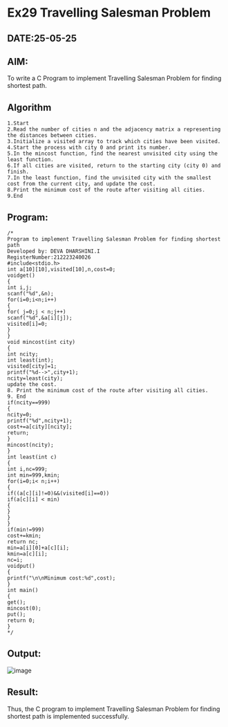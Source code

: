 # Ex29 Travelling Salesman Problem
## DATE:25-05-25
## AIM:
To write a C Program to implement Travelling Salesman Problem for finding shortest path.
## Algorithm
```
1.Start
2.Read the number of cities n and the adjacency matrix a representing the distances between cities.
3.Initialize a visited array to track which cities have been visited.
4.Start the process with city 0 and print its number.
5.In the mincost function, find the nearest unvisited city using the least function.
6.If all cities are visited, return to the starting city (city 0) and finish.
7.In the least function, find the unvisited city with the smallest cost from the current city, and update the cost.
8.Print the minimum cost of the route after visiting all cities.
9.End
```
## Program:
```
/*
Program to implement Travelling Salesman Problem for finding shortest path
Developed by: DEVA DHARSHINI.I
RegisterNumber:212223240026
#include<stdio.h>
int a[10][10],visited[10],n,cost=0;
voidget()
{
int i,j;
scanf("%d",&n);
for(i=0;i<n;i++)
{
for( j=0;j < n;j++) 
scanf("%d",&a[i][j]);
visited[i]=0;
}
}
void mincost(int city)
{
int ncity;
int least(int); 
visited[city]=1; 
printf("%d-->",city+1); 
ncity=least(city);
update the cost.
8. Print the minimum cost of the route after visiting all cities.
9. End
if(ncity==999)
{
ncity=0; 
printf("%d",ncity+1); 
cost+=a[city][ncity]; 
return;
}
mincost(ncity);
}
int least(int c)
{
int i,nc=999;
int min=999,kmin; 
for(i=0;i< n;i++)
{
if((a[c][i]!=0)&&(visited[i]==0)) 
if(a[c][i] < min)
{
}
}
}
if(min!=999)
cost+=kmin; 
return nc;
min=a[i][0]+a[c][i]; 
kmin=a[c][i];
nc=i;
voidput()
{
printf("\n\nMinimum cost:%d",cost);
}
int main()
{
get(); 
mincost(0); 
put(); 
return 0;
}
*/
```

## Output:
![image](https://github.com/user-attachments/assets/33829e29-8482-4449-8685-57541e50f602)



## Result:
Thus, the C program to implement Travelling Salesman Problem for finding shortest path is implemented successfully.
